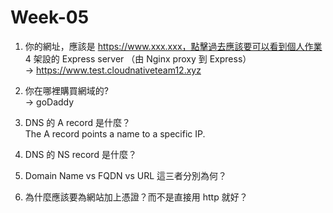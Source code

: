 # Week-05

1. 你的網址，應該是 https://www.xxx.xxx，點擊過去應該要可以看到個人作業 4 架設的 Express server （由 Nginx proxy 到 Express）  
   -> https://www.test.cloudnativeteam12.xyz
3. 你在哪裡購買網域的?  
   -> goDaddy
5. DNS 的 A record 是什麼？  
     The A record points a name to a specific IP.
7. DNS 的 NS record 是什麼？
     
9. Domain Name vs FQDN vs URL 這三者分別為何？
      
11. 為什麼應該要為網站加上憑證？而不是直接用 http 就好？
      
